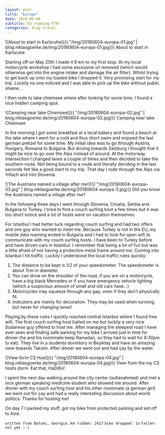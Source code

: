 ```yaml
--- 
layout: post 
title: "Europe"
date: 2018-06-04
subtitle: EU roaming FTW!
categories: blog travel
---
```


![About to start in Karlsruhe]({{ "/img/20180604-europa-01.jpg" | blog.niklasgoerke.de/img/20180604-europa-01.jpg}})
About to start in Karlsruhe

Starting off on May 25th I made it 6 km to my first stop. At my local motorcycle workshop I had some excessive oil removed (which would otherwise get into the engine intake and damage the air filter). Whilst trying to get back up onto my loaded bike I dropped it. Very promising start for my trip. Luckily no one noticed and I was able to pick up the bike without public shame…

I then rode to lake chiemsee where after looking for some time, I found a nice hidden camping spot.

![Camping near lake Chiemsee]({{ "/img/20180604-europa-02.jpg" | blog.niklasgoerke.de/img/20180604-europa-02.jpg}})
Camping near lake Chiemsee

In the morning I got some breakfast at a local bakery and found a beach at the lake where I went for a cold and thus short swim and enjoyed the last german pretzel for some time. My initial idea was to go through Austria, Hungary, Romania to Bulgaria. But driving towards Salzburg I thought that it might be nice to go over the Alps instead of around. At the motorway intersection I changed lanes a couple of times and then decided to take the southern route. Not being bound to a route and literally deciding in the last seconds felt like a good start to my trip. That day I rode through the Alps via Villach and into Slovenia. 

![The Austrians named a village after me!]({{ "/img/20180604-europa-03.jpg" | blog.niklasgoerke.de/img/20180604-europa-3.jpg}})
Did you know the Austrians named a village after me? 

In the following three days I went through Slovenia, Croatia, Serbia and Bulgaria to Turkey. I tried to find a couch surfing host a few times but it was too short notice and a lot of hosts were on vacation themselves. 

For Istanbul I had better luck regarding couch surfing and had two offers and one guy who wanted to meet me. Because Turkey is not in the EU, my mobile data roaming ended in Bulgaria and I had to look for open wifi to communicate with my couch surfing hosts. 
I have been to Turkey before and have driven cars in Istanbul. I remember that being a lot of fun but was a little afraid of not having a protective metal frame around me. Coming into Istanbul I hit traffic. Luckily I understood the local traffic rules quickly: 

1. The distance to be kept is 1/2 of your speedometer. The speedometer is about 7cm in diameter. 
2. You can drive on the shoulder of the road, if you are on a motorcycle, have a big black Mercedes or if you have emergency vehicle lighting (which a suspicious amount of small and old cars have...) 
3. Motorcycles may squeeze through any gap, even if they don't physically fit. 
4. Indicators are mainly for decoration. They may be used when turnimg, but never for changing lanes!

Playing by these rules I quickly reached central Istanbul where I found free wifi. The first couch surfing host bailed on me but luckily a very nice Sudanese guy offered to host me. After managing the steepest road I have ever seen and finding safe parking for my bike I arrived just in time for dinner (he and his roommate keep Ramadan, so they had to wait for 8:30pm to eat). They live in a students dormitory in Beşiktaş and have an amazing view towards Taksim. After dinner we went out and had çay by the water.

![View form CS Host]({{ "/img/20180604-europa-04.jpg" | blog.niklasgoerke.de/img/20180604-europa-04.jpg}})
View from the my CS hosts dorm. Eat that, HaDiKo!

I spent the next day walking around the city center (sultanahmed) and met a nice german speaking medicine student who showed me around. After dinner with my couch surfing host and his other roommate (a german girl) we went out for çay and had a really interesting discussion about world politics. Thanks for hosting me!

On day 7 I packed my stuff, got my bike from protected parking and set off to Asia. 


```written from Batumi, Georgia.```
```km ridden: 2417```
```bike dropped: 1x```
```fallen: not yet :-)```
